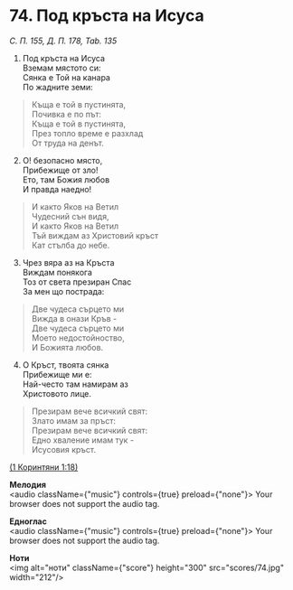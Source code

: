 # 74. Под кръста на Исуса  

*С. П. 155, Д. П. 178, Tab. 135*  

1. Под кръста на Исуса  
Вземам мястото си:  
Сянка е Той на канара  
По жадните земи:  

> Къща е той в пустинята,  
> Почивка е по път:  
> Къща е той в пустинята,  
> През топло време е разхлад  
> От труда на денът.  

2. О! безопасно място,  
Прибежище от зло!  
Ето, там Божия любов  
И правда наедно!  

> И както Яков на Ветил  
> Чудесний сън видя,  
> И както Яков на Ветил  
> Тъй виждам аз Христовий кръст  
> Кат стълба до небе.  

3. Чрез вяра аз на Кръста  
Виждам понякога  
Тоз от света презиран Спас  
За мен що пострада:  

> Две чудеса сърцето ми  
> Вижда в онази Кръв -  
> Две чудеса сърцето ми  
> Моето недостойноство,  
> И Божията любов.  

4. О Кръст, твоята сянка  
Прибежище ми е:  
Най-често там намирам аз  
Христовото лице.  

> Презирам вече всичкий свят:  
> Злато имам за пръст:  
> Презирам вече всичкий свят:  
> Едно хваление имам тук -  
> Исусовия кръст.  

[(1 Коринтяни 1:18)](http://biblia.bg/index.php?k=53&g=1&s=18)  

__Мелодия__  
<audio className={"music"} controls={true} preload={"none"}><source src="mp3/74.mp3" type="audio/mpeg"/>
Your browser does not support the audio tag.
</audio>  

__Едноглас__  
<audio className={"music"} controls={true} preload={"none"}><source src="transp/74.mp3" type="audio/mpeg"/>
Your browser does not support the audio tag.
</audio>  

__Ноти__  
<img alt="ноти" className={"score"} height="300" src="scores/74.jpg" width="212"/>
